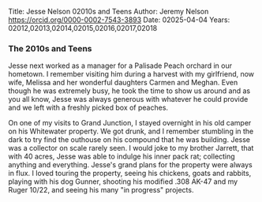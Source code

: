 Title: Jesse Nelson 02010s and Teens
Author: Jeremy Nelson <https://orcid.org/0000-0002-7543-3893>
Date: 02025-04-04
Years: 02012,02013,02014,02015,02016,02017,02018

### The 2010s and Teens
Jesse next worked as a manager for a Palisade Peach orchard in our hometown. I remember visiting him during a 
harvest with my girlfriend, now wife, Melissa and her wonderful daughters Carmen and Meghan. Even though he 
was extremely busy, he took the time to show us around and as you all know, Jesse was always generous with 
whatever he could provide and we left with a freshly picked box of peaches.

On one of my visits to Grand Junction, I stayed overnight in his old camper on his Whitewater property. We got 
drunk, and I remember stumbling in the dark to try find the outhouse on his compound that he was building. Jesse 
was a collector on scale rarely seen. I would joke to my brother Jarrett, that with 40 acres, Jesse was able to 
indulge his inner pack rat; collecting anything and everything. Jesse's grand plans for the 
property were always in flux. I loved touring the property, seeing his chickens, goats and rabbits, playing with his 
dog Gunner, shooting his modified .308 AK-47 and my Ruger 10/22, and seeing his many "in progress" projects.
